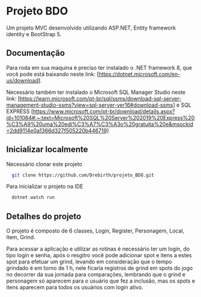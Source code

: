 
# Projeto BDO

Um projeto MVC desenvolvido utilizando ASP.NET, Entity framework identity e BootStrap 5.




## Documentação

Para roda em sua maquina é preciso ter instalado o .NET framework 8, que você pode está baixando neste link: [https://dotnet.microsoft.com/en-us/download]. 

Necessário também ter  instalado o Microsoft SQL Manager Studio neste link: [https://learn.microsoft.com/pt-br/sql/ssms/download-sql-server-management-studio-ssms?view=sql-server-ver16#download-ssms]
e SQL EXPRESS [https://www.microsoft.com/pt-br/download/details.aspx?id=101064#:~:text=Microsoft%20SQL%20Server%202019%20Express%20%C3%A9%20uma%20edi%C3%A7%C3%A3o%20gratuita%20e&msockid=2dd9114e0a1366d327f505220b446719]


## Inicializar localmente

Necessário clonar este projeto 

```bash
  git clone https://github.com/Drebirth/projeto_BDO.git
```

Para inicializar o projeto na IDE

```bash
  dotnet watch run
```

## Detalhes do projeto 
O projeto é composto de 6 classes, Login, Register, Personagem, Local, Item, Grind.

Para acessar a aplicação e utilizar as rotinas é necessário ter um login, do tipo login e senha, após o resgitro você pode adicionar spot e itens a estes spot para efetuar um grind, levando em consideração que o tempo grindado é em torno de 1 h, nele ficaria registros de grind em spots do jogo no decorrer da sua jornada para comparações, lembrando que o grind e personagem só aparecem para o usuário que fez a inclusão, mas os spots e itens aparecem para todos os usuários com login ativo.

